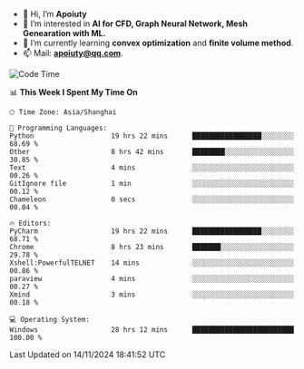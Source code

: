 - 👋 Hi, I’m **Apoiuty**
- 👀 I’m interested in **AI for CFD, Graph Neural Network, Mesh Genearation with ML.**
- 🌱 I’m currently learning **convex optimization** and **finite volume method**.
- 📫 Mail: **apoiuty@qq.com**.


<!--START_SECTION:waka-->
![Code Time](http://img.shields.io/badge/Code%20Time-1%2C390%20hrs%2029%20mins-blue)

📊 **This Week I Spent My Time On** 

```text
🕑︎ Time Zone: Asia/Shanghai

💬 Programming Languages: 
Python                   19 hrs 22 mins      █████████████████░░░░░░░░   68.69 % 
Other                    8 hrs 42 mins       ████████░░░░░░░░░░░░░░░░░   30.85 % 
Text                     4 mins              ░░░░░░░░░░░░░░░░░░░░░░░░░   00.26 % 
GitIgnore file           1 min               ░░░░░░░░░░░░░░░░░░░░░░░░░   00.12 % 
Chameleon                0 secs              ░░░░░░░░░░░░░░░░░░░░░░░░░   00.04 % 

🔥 Editors: 
PyCharm                  19 hrs 22 mins      █████████████████░░░░░░░░   68.71 % 
Chrome                   8 hrs 23 mins       ███████░░░░░░░░░░░░░░░░░░   29.78 % 
Xshell:PowerfulTELNET    14 mins             ░░░░░░░░░░░░░░░░░░░░░░░░░   00.86 % 
paraview                 4 mins              ░░░░░░░░░░░░░░░░░░░░░░░░░   00.27 % 
Xmind                    3 mins              ░░░░░░░░░░░░░░░░░░░░░░░░░   00.18 % 

💻 Operating System: 
Windows                  28 hrs 12 mins      █████████████████████████   100.00 % 
```


 Last Updated on 14/11/2024 18:41:52 UTC
<!--END_SECTION:waka-->



<!---
Apoiuty/Apoiuty is a ✨ special ✨ repository because its `README.md` (this file) appears on your GitHub profile.
You can click the Preview link to take a look at your changes.
--->
